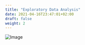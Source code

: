 ```yaml
---
title: "Exploratory Data Analysis"
date: 2021-04-16T23:47:01+02:00
draft: false
weight: 2
---
```


![Image](/image/Test.png)

